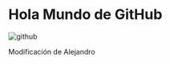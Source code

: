 # Hola Mundo de GitHub
![github](https://github.githubassets.com/images/modules/logos_page/GitHub-Mark.png)

 Modificación de Alejandro
